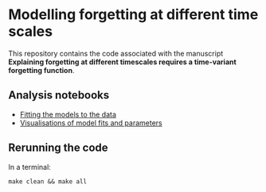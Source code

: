 # Modelling forgetting at different time scales

This repository contains the code associated with the manuscript **Explaining forgetting at different timescales requires a time-variant forgetting function**.


## Analysis notebooks

- [Fitting the models to the data](./output/02_fit_models.md)
- [Visualisations of model fits and parameters](./output/03_plot_results.md)


## Rerunning the code

In a terminal:

    make clean && make all